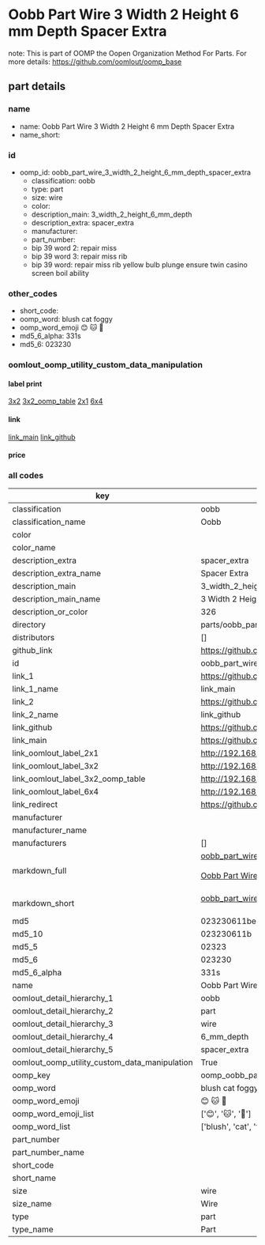 # Oobb Part Wire 3 Width 2 Height 6 mm Depth Spacer Extra  

note: This is part of OOMP the Oopen Organization Method For Parts. For more details: https://github.com/oomlout/oomp_base

##  part details
  







### name
* name: Oobb Part Wire 3 Width 2 Height 6 mm Depth Spacer Extra
* name_short: 
### id
* oomp_id: oobb_part_wire_3_width_2_height_6_mm_depth_spacer_extra
  * classification: oobb
  * type: part
  * size: wire
  * color: 
  * description_main: 3_width_2_height_6_mm_depth
  * description_extra: spacer_extra
  * manufacturer: 
  * part_number: 
  * bip 39 word 2: repair miss
  * bip 39 word 3: repair miss rib
  * bip 39 word: repair miss rib yellow bulb plunge ensure twin casino screen boil ability

### other_codes
* short_code: 
* oomp_word: blush cat foggy
* oomp_word_emoji :blush: :cat: :foggy:
* md5_6_alpha: 331s
* md5_6: 023230






### oomlout_oomp_utility_custom_data_manipulation
#### label print
[3x2](http://192.168.1.245:1112/?label=oomp%20331s)
[3x2_oomp_table](http://192.168.1.108:1112/?label=oomp%20331s)
[2x1](http://192.168.1.242:1112/?label=oomp%20331s)
[6x4](http://192.168.1.55:1112/?label=oomp%20331s)    

#### link

[link_main](https://github.com/oomlout/oomlout_oomp_version_1_messy/tree/main/parts/oobb_part_wire_3_width_2_height_6_mm_depth_spacer_extra) [link_github](https://github.com/oomlout/oomlout_oomp_version_1_messy/tree/main/parts/oobb_part_wire_3_width_2_height_6_mm_depth_spacer_extra)                             

#### price







### all codes 
| key | value |  
| --- | --- |  
| classification | oobb |  
| classification_name | Oobb |  
| color |  |  
| color_name |  |  
| description_extra | spacer_extra |  
| description_extra_name | Spacer Extra |  
| description_main | 3_width_2_height_6_mm_depth |  
| description_main_name | 3 Width 2 Height 6 mm Depth |  
| description_or_color | 326 |  
| directory | parts/oobb_part_wire_3_width_2_height_6_mm_depth_spacer_extra |  
| distributors | [] |  
| github_link | https://github.com/oomlout/oomlout_oomp_part_src/tree/main/parts/oobb_part_wire_3_width_2_height_6_mm_depth_spacer_extra |  
| id | oobb_part_wire_3_width_2_height_6_mm_depth_spacer_extra |  
| link_1 | https://github.com/oomlout/oomlout_oomp_version_1_messy/tree/main/parts/oobb_part_wire_3_width_2_height_6_mm_depth_spacer_extra |  
| link_1_name | link_main |  
| link_2 | https://github.com/oomlout/oomlout_oomp_version_1_messy/tree/main/parts/oobb_part_wire_3_width_2_height_6_mm_depth_spacer_extra |  
| link_2_name | link_github |  
| link_github | https://github.com/oomlout/oomlout_oomp_version_1_messy/tree/main/parts/oobb_part_wire_3_width_2_height_6_mm_depth_spacer_extra |  
| link_main | https://github.com/oomlout/oomlout_oomp_version_1_messy/tree/main/parts/oobb_part_wire_3_width_2_height_6_mm_depth_spacer_extra |  
| link_oomlout_label_2x1 | http://192.168.1.242:1112/?label=oomp%20331s |  
| link_oomlout_label_3x2 | http://192.168.1.245:1112/?label=oomp%20331s |  
| link_oomlout_label_3x2_oomp_table | http://192.168.1.108:1112/?label=oomp%20331s |  
| link_oomlout_label_6x4 | http://192.168.1.55:1112/?label=oomp%20331s |  
| link_redirect | https://github.com/oomlout/oomlout_oomp_version_1_messy/tree/main/parts/oobb_part_wire_3_width_2_height_6_mm_depth_spacer_extra |  
| manufacturer |  |  
| manufacturer_name |  |  
| manufacturers | [] |  
| markdown_full | [oobb_part_wire_3_width_2_height_6_mm_depth_spacer_extra](none)<br>[](none)<br>[Oobb Part Wire 3 Width 2 Height 6 Mm Depth Spacer Extra](none)<br><br> |  
| markdown_short | [oobb_part_wire_3_width_2_height_6_mm_depth_spacer_extra](none)<br><br> |  
| md5 | 023230611beb696a9b8efff171e375b4 |  
| md5_10 | 023230611b |  
| md5_5 | 02323 |  
| md5_6 | 023230 |  
| md5_6_alpha | 331s |  
| name | Oobb Part Wire 3 Width 2 Height 6 mm Depth Spacer Extra |  
| oomlout_detail_hierarchy_1 | oobb |  
| oomlout_detail_hierarchy_2 | part |  
| oomlout_detail_hierarchy_3 | wire |  
| oomlout_detail_hierarchy_4 | 6_mm_depth |  
| oomlout_detail_hierarchy_5 | spacer_extra |  
| oomlout_oomp_utility_custom_data_manipulation | True |  
| oomp_key | oomp_oobb_part_wire_3_width_2_height_6_mm_depth_spacer_extra |  
| oomp_word | blush cat foggy |  
| oomp_word_emoji | :blush: :cat: :foggy: |  
| oomp_word_emoji_list | [':blush:', ':cat:', ':foggy:'] |  
| oomp_word_list | ['blush', 'cat', 'foggy'] |  
| part_number |  |  
| part_number_name |  |  
| short_code |  |  
| short_name |  |  
| size | wire |  
| size_name | Wire |  
| type | part |  
| type_name | Part |  
